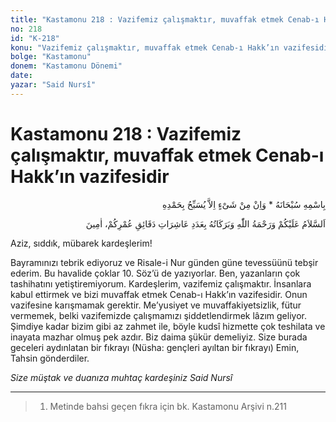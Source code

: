 ```yaml
---
title: "Kastamonu 218 : Vazifemiz çalışmaktır, muvaffak etmek Cenab-ı Hakk’ın vazifesidir"
no: 218
id: "K-218"
konu: "Vazifemiz çalışmaktır, muvaffak etmek Cenab-ı Hakk’ın vazifesidir"
bolge: "Kastamonu"
donem: "Kastamonu Dönemi"
date: 
yazar: "Said Nursî"
---
```


# Kastamonu 218 : Vazifemiz çalışmaktır, muvaffak etmek Cenab-ı Hakk’ın vazifesidir

<p class="arabic" dir="rtl" title="Meal: “Subhân Allah’ın adıyla” * “Hiçbir şey yoktur ki O'nu hamd ile tesbih etmesin” [İsrâ 17:44]">بِاسْمِهِ سُبْحَانَهُ * وَاِنْ مِنْ شَىْءٍ اِلاَّ يُسَبِّحُ بِحَمْدِهِ</p>

<p class="arabic" dir="rtl" title="Meal: “Hayatınızdaki dakikaların âşireleri adedince Allah’ın selâmı, rahmeti ve bereketleri üzerinize olsun. Amin”">اَلسَّلاَمُ عَلَيْكُمْ وَرَحْمَةُ اللّٰهِ وَبَرَكَاتُهُ بِعَدَدِ عَاشِرَاتِ دَقَائِقِ عُمْرِكُمْ، اٰمِينَ</p>

Aziz, sıddık, mübarek kardeşlerim!

Bayramınızı tebrik ediyoruz ve Risale-i Nur günden güne tevessüünü tebşir ederim. Bu havalide çoklar 10. Söz’ü de yazıyorlar. Ben, yazanların çok tashihatını yetiştiremiyorum. Kardeşlerim, vazifemiz çalışmaktır. İnsanlara kabul ettirmek ve bizi muvaffak etmek Cenab-ı Hakk’ın vazifesidir. Onun vazifesine karışmamak gerektir. Me’yusiyet ve muvaffakiyetsizlik, fütur vermemek, belki vazifemizde çalışmamızı şiddetlendirmek lâzım geliyor. Şimdiye kadar bizim gibi az zahmet ile, böyle kudsî hizmette çok teshilata ve inayata mazhar olmuş pek azdır. Biz daima şükür demeliyiz. Size burada geceleri aydınlatan bir fıkrayı (Nüsha: gençleri ayıltan bir fıkrayı) Emin, Tahsin gönderdiler.

*Size müştak ve duanıza muhtaç kardeşiniz*
*Said Nursî*

***

> 1. Metinde bahsi geçen fıkra için bk. Kastamonu Arşivi n.211

